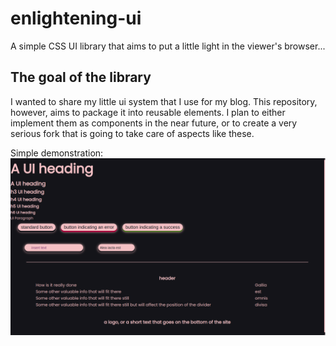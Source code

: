 # enlightening-ui
A simple CSS UI library that aims to put a little light in the viewer's browser...

## The goal of the library 

I wanted to share my little ui system that I use for my blog. This repository, 
however, aims to package it into reusable elements. I plan to either implement
them as components in the near future, or to create a very serious fork that is
going to take care of aspects like these.

Simple demonstration: <img src="demo.png" alt="demo">
